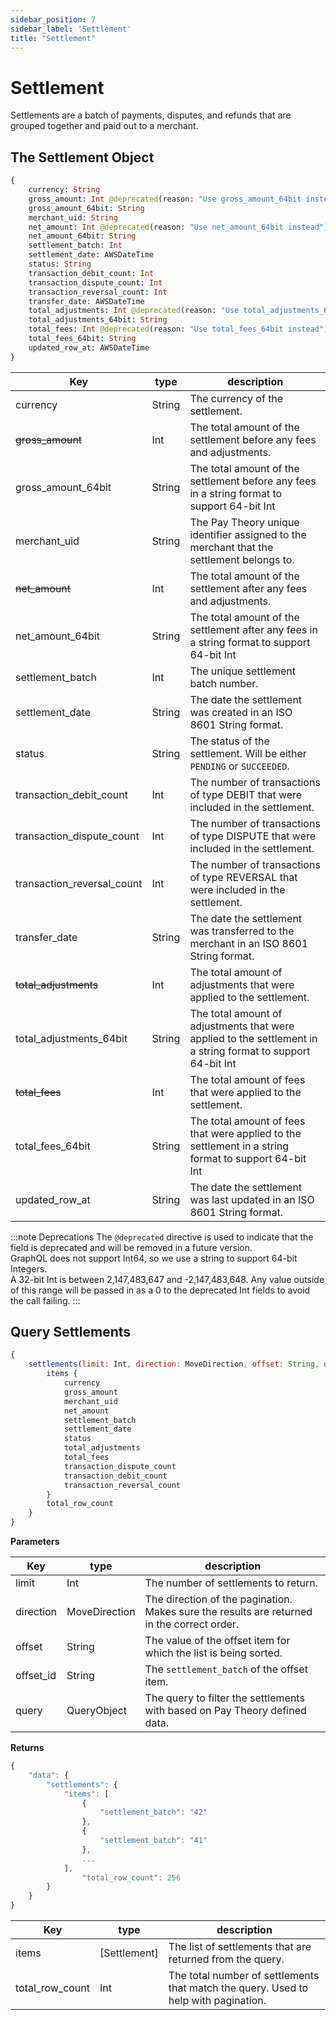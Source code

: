 ```yaml
---
sidebar_position: 7
sidebar_label: 'Settlement'
title: "Settlement"
---
```


# Settlement

Settlements are a batch of payments, disputes, and refunds that are grouped together and paid out to a merchant.

## The Settlement Object

```graphql
{
    currency: String
    gross_amount: Int @deprecated(reason: "Use gross_amount_64bit instead")
    gross_amount_64bit: String
    merchant_uid: String
    net_amount: Int @deprecated(reason: "Use net_amount_64bit instead")
    net_amount_64bit: String
    settlement_batch: Int
    settlement_date: AWSDateTime
    status: String
    transaction_debit_count: Int
    transaction_dispute_count: Int
    transaction_reversal_count: Int
    transfer_date: AWSDateTime
    total_adjustments: Int @deprecated(reason: "Use total_adjustments_64bit instead")
    total_adjustments_64bit: String
    total_fees: Int @deprecated(reason: "Use total_fees_64bit instead")
    total_fees_64bit: String
    updated_row_at: AWSDateTime
}
```

| Key                        | type   | description                                                                                                  |
|----------------------------|--------|--------------------------------------------------------------------------------------------------------------|     
| currency                   | String | The currency of the settlement.                                                                              |
| ~~gross_amount~~           | Int    | The total amount of the settlement before any fees and adjustments.                                          |
| gross_amount_64bit         | String | The total amount of the settlement before any fees in a string format to support 64-bit Int                  |
| merchant_uid               | String | The Pay Theory unique identifier assigned to the merchant that the settlement belongs to.                    |
| ~~net_amount~~             | Int    | The total amount of the settlement after any fees and adjustments.                                           |
| net_amount_64bit           | String | The total amount of the settlement after any fees in a string format to support 64-bit Int                   |
| settlement_batch           | Int    | The unique settlement batch number.                                                                          |
| settlement_date            | String | The date the settlement was created in an ISO 8601 String format.                                            |
| status                     | String | The status of the settlement. Will be either `PENDING` or `SUCCEEDED`.                                       |
| transaction_debit_count    | Int    | The number of transactions of type DEBIT that were included in the settlement.                               |
| transaction_dispute_count  | Int    | The number of transactions of type DISPUTE that were included in the settlement.                             |
| transaction_reversal_count | Int    | The number of transactions of type REVERSAL that were included in the settlement.                            |
| transfer_date              | String | The date the settlement was transferred to the merchant in an ISO 8601 String format.                        |
| ~~total_adjustments~~      | Int    | The total amount of adjustments that were applied to the settlement.                                         |
| total_adjustments_64bit    | String | The total amount of adjustments that were applied to the settlement in a string format to support 64-bit Int |
| ~~total_fees~~             | Int    | The total amount of fees that were applied to the settlement.                                                |
| total_fees_64bit           | String | The total amount of fees that were applied to the settlement in a string format to support 64-bit Int        |
| updated_row_at             | String | The date the settlement was last updated in an ISO 8601 String format.                                       |

:::note Deprecations
The `@deprecated` directive is used to indicate that the field is deprecated and will be removed in a future version.   
GraphQL does not support Int64, so we use a string to support 64-bit Integers.  
A 32-bit Int is between 2,147,483,647 and -2,147,483,648. Any value outside of this range will be passed in as a 0 to the deprecated Int fields to avoid the call failing.
:::

## Query Settlements
```js
{
    settlements(limit: Int, direction: MoveDirection, offset: String, offset_id: String, query: QueryObject) {
        items {
            currency
            gross_amount
            merchant_uid
            net_amount
            settlement_batch
            settlement_date
            status
            total_adjustments
            total_fees
            transaction_dispute_count
            transaction_debit_count
            transaction_reversal_count
        }
        total_row_count
    }
}
```

**Parameters**

| Key       | type          | description                                                                                |
|-----------|---------------|--------------------------------------------------------------------------------------------|     
| limit     | Int           | The number of settlements to return.                                                       |
| direction | MoveDirection | The direction of the pagination. Makes sure the results are returned in the correct order. |
| offset    | String        | The value of the offset item for which the list is being sorted.                           |
| offset_id | String        | The `settlement_batch` of the offset item.                                                 |
| query     | QueryObject   | The query to filter the settlements with based on Pay Theory defined data.                 |

**Returns**

```js
{
    "data": {
        "settlements": {
            "items": [
                {
                    "settlement_batch": "42"
                },
                {
                    "settlement_batch": "41"
                },
                ...
            ],
                "total_row_count": 256
        }
    }
}
```
| Key             | type         | description                                                                         |
|-----------------|--------------|-------------------------------------------------------------------------------------|     
| items           | [Settlement] | The list of settlements that are returned from the query.                           |
| total_row_count | Int          | The total number of settlements that match the query. Used to help with pagination. |